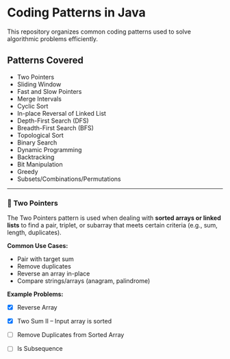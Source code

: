 # Coding Patterns in Java

This repository organizes common coding patterns used to solve algorithmic problems efficiently.

## Patterns Covered

- Two Pointers
- Sliding Window
- Fast and Slow Pointers
- Merge Intervals
- Cyclic Sort
- In-place Reversal of Linked List
- Depth-First Search (DFS)
- Breadth-First Search (BFS)
- Topological Sort
- Binary Search
- Dynamic Programming
- Backtracking
- Bit Manipulation
- Greedy
- Subsets/Combinations/Permutations

---

### 📌 Two Pointers

The Two Pointers pattern is used when dealing with **sorted arrays or linked lists** to find a pair, triplet, or subarray that meets certain criteria (e.g., sum, length, duplicates).

**Common Use Cases:**
- Pair with target sum
- Remove duplicates
- Reverse an array in-place
- Compare strings/arrays (anagram, palindrome)

**Example Problems:**
- [x] Reverse Array
- [x] Two Sum II – Input array is sorted
- [ ] Remove Duplicates from Sorted Array
- [ ] Is Subsequence

